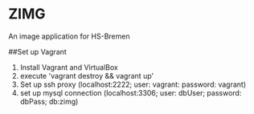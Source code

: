 # ZIMG
An image application for HS-Bremen

##Set up Vagrant 

1. Install Vagrant and VirtualBox
2. execute 'vagrant destroy && vagrant up'
3. Set up ssh proxy (localhost:2222; user: vagrant: password: vagrant)
4. set up mysql connection (localhost:3306; user: dbUser; password: dbPass; db:zimg)
